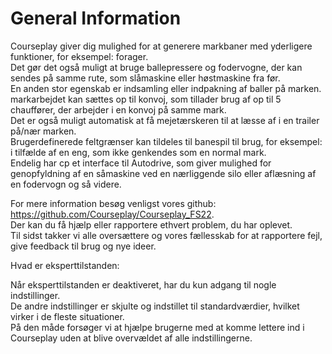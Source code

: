 # General Information
  
Courseplay giver dig mulighed for at generere markbaner med yderligere funktioner, for eksempel: forager.  
Det gør det også muligt at bruge ballepressere og fodervogne, der kan sendes på samme rute, som slåmaskine eller høstmaskine fra før.  
En anden stor egenskab er indsamling eller indpakning af baller på marken.  
markarbejdet kan sættes op til konvoj, som tillader brug af op til 5 chauffører, der arbejder i en konvoj på samme mark.  
Det er også muligt automatisk at få mejetærskeren til at læsse af i en trailer på/nær marken.  
Brugerdefinerede feltgrænser kan tildeles til banespil til brug, for eksempel: i tilfælde af en eng, som ikke genkendes som en normal mark.  
Endelig har cp et interface til Autodrive, som giver mulighed for genopfyldning af en såmaskine ved en nærliggende silo eller aflæsning af en fodervogn og så videre.  
  
For mere information besøg venligst vores github: https://github.com/Courseplay/Courseplay_FS22.  
Der kan du få hjælp eller rapportere ethvert problem, du har oplevet.  
Til sidst takker vi alle oversættere og vores fællesskab for at rapportere fejl, give feedback til brug og nye ideer.  
  
Hvad er eksperttilstanden:  

Når eksperttilstanden er deaktiveret, har du kun adgang til nogle indstillinger.  
De andre indstillinger er skjulte og indstillet til standardværdier, hvilket virker i de fleste situationer.  
På den måde forsøger vi at hjælpe brugerne med at komme lettere ind i Courseplay uden at blive overvældet af alle indstillingerne.  


